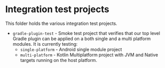 # Integration test projects

This folder holds the various integration test projects.

- `gradle-plugin-test` - Smoke test project that verifies that our top level Gradle plugin can be
  applied on a both single and a multi platform modules. It is currently testing:
  - `single-platform` - Android single module project
  - `multi-platform` - Kotlin Multiplatform project with JVM and Native targets running on the host
     platform.
